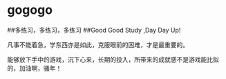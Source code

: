 # gogogo

##多练习，多练习，多练习
##Good Good Study ,Day Day Up!

凡事不能着急，学东西亦是如此，克服眼前的困难，才是最重要的。

能够放下手中的游戏，沉下心来，长期的投入，所带来的成就感不是游戏能比拟的，加油啊，骚年！